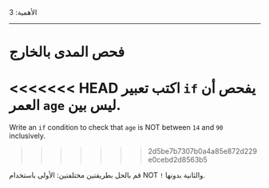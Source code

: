 الأهمية: 3

---

# فحص المدى بالخارج

<<<<<<< HEAD
اكتب تعبير `if` يفحص أن العمر `age` ليس بين.
=======
Write an `if` condition to check that `age` is NOT between `14` and `90` inclusively.
>>>>>>> 2d5be7b7307b0a4a85e872d229e0cebd2d8563b5

قم بالحل بطريقتين مختلفتين: الأولى باستخدام NOT `!` والثانية بدونها.
